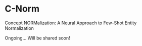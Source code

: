 # C-Norm
Concept NORMalization: A Neural Approach to Few-Shot Entity Normalization

Ongoing...
Will be shared soon!
